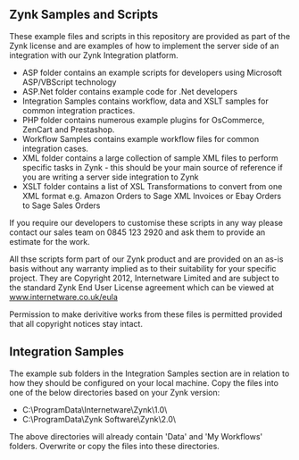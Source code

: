 Zynk Samples and Scripts
------------------------

These example files and scripts in this repository are provided as part of the Zynk license and are examples of how to implement the server side of an integration with our Zynk Integration platform.

- ASP folder contains an example scripts for developers using Microsoft ASP/VBScript technology
- ASP.Net folder contains example code for .Net developers
- Integration Samples contains workflow, data and XSLT samples for common integration practices.
- PHP folder contains numerous example plugins for OsCommerce, ZenCart and Prestashop.
- Workflow Samples contains example workflow files for common integration cases.
- XML folder contains a large collection of sample XML files to perform specific tasks in Zynk - this should be your main source of reference if you are writing a server side integration to Zynk
- XSLT folder contains a list of XSL Transformations to convert from one XML format e.g. Amazon Orders to Sage XML Invoices or Ebay Orders to Sage Sales Orders

If you require our developers to customise these scripts in any way please contact our sales team on 0845 123 2920 and ask them to provide an estimate for the work.

All thse scripts form part of our Zynk product and are provided on an as-is basis without any warranty implied as to their suitability for your specific project. They are Copyright 2012, Internetware Limited and are subject to the standard Zynk End User License agreement which can be viewed at www.internetware.co.uk/eula

Permission to make derivitive works from these files is permitted provided that all copyright notices stay intact.

Integration Samples
-------------------

The example sub folders in the Integration Samples section are in relation to how they should be configured on your local machine. Copy the files into one of the below directories based on your Zynk version:

- C:\ProgramData\Internetware\Zynk\1.0\
- C:\ProgramData\Zynk Software\Zynk\2.0\

The above directories will already contain 'Data' and 'My Workflows' folders. Overwrite or copy the files into these directories.